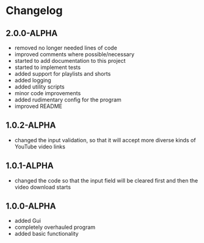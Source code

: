 # Changelog

## 2.0.0-ALPHA
- removed no longer needed lines of code
- improved comments where possible/necessary
- started to add documentation to this project
- started to implement tests
- added support for playlists and shorts
- added logging
- added utility scripts
- minor code improvements
- added rudimentary config for the program
- improved README

## 1.0.2-ALPHA
- changed the input validation, so that it will accept more diverse kinds of YouTube video links

## 1.0.1-ALPHA
- changed the code so that the input field will be cleared first and then the video download starts

## 1.0.0-ALPHA
- added Gui
- completely overhauled program
- added basic functionality